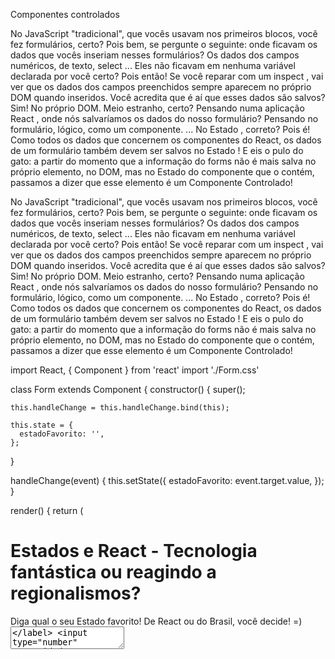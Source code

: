 Componentes controlados

No JavaScript "tradicional", que vocês usavam nos primeiros blocos, você fez formulários, certo? Pois bem, se pergunte o seguinte: onde ficavam os dados que vocês inseriam nesses formulários? Os dados dos campos numéricos, de texto, select ... Eles não ficavam em nenhuma variável declarada por você certo?
Pois então! Se você reparar com um inspect , vai ver que os dados dos campos preenchidos sempre aparecem no próprio DOM quando inseridos. Você acredita que é aí que esses dados são salvos? Sim! No próprio DOM. Meio estranho, certo? Pensando numa aplicação React , onde nós salvaríamos os dados do nosso formulário? Pensando no formulário, lógico, como um componente.
... No Estado , correto?
Pois é! Como todos os dados que concernem os componentes do React, os dados de um formulário também devem ser salvos no Estado ! E eis o pulo do gato: a partir do momento que a informação do forms não é mais salva no próprio elemento, no DOM, mas no Estado do componente que o contém, passamos a dizer que esse elemento é um Componente Controlado!

No JavaScript "tradicional", que vocês usavam nos primeiros blocos, você fez formulários, certo? Pois bem, se pergunte o seguinte: onde ficavam os dados que vocês inseriam nesses formulários? Os dados dos campos numéricos, de texto, select ... Eles não ficavam em nenhuma variável declarada por você certo?
Pois então! Se você reparar com um inspect , vai ver que os dados dos campos preenchidos sempre aparecem no próprio DOM quando inseridos. Você acredita que é aí que esses dados são salvos? Sim! No próprio DOM. Meio estranho, certo? Pensando numa aplicação React , onde nós salvaríamos os dados do nosso formulário? Pensando no formulário, lógico, como um componente.
... No Estado , correto?
Pois é! Como todos os dados que concernem os componentes do React, os dados de um formulário também devem ser salvos no Estado ! E eis o pulo do gato: a partir do momento que a informação do forms não é mais salva no próprio elemento, no DOM, mas no Estado do componente que o contém, passamos a dizer que esse elemento é um Componente Controlado!

import React, { Component } from 'react'
import './Form.css'

class Form extends Component {
  constructor() {
    super();

    this.handleChange = this.handleChange.bind(this);

    this.state = {
      estadoFavorito: '',
    };
  }


  handleChange(event) {
    this.setState({
      estadoFavorito: event.target.value,
    });
  }

  render() {
    return (
      <div>
        <h1>Estados e React - Tecnologia fantástica ou reagindo a regionalismos?</h1>
        <form className="form">
          <label>
            Diga qual o seu Estado favorito! De React ou do Brasil, você decide! =)
              <textarea name="estadoFavorito" value={this.state.estadoFavorito} onChange={this.handleChange} />
          </label>
          <input
            type="number"
            name="idade"
          />
          <input
            type="checkbox"
            name="vaiComparecer"
          />
        </form>
      </div>
    );
  }
}

export default Form;

💡 Atenção! Essa nomenclatura, oficial do React, é confusa. Estamos dizendo aqui que o elemento do formulário é um componente controlado. Não estamos falando dos componentes React aqui, mas dos elementos que compõem o formulário! Cuidado para não confundir.
💡 A extensão do Google Chrome React Developer Tools é incrívelmente útil para se desenvolver aplicativos React! Não deixe de baixá-la.
Para fixar
1 - Crie um formulário com um campo select , dois inputs de tipo diferente, uma textarea e faça de um deles um componente controlado, ou seja, elementos do formulário controlados pelo Estado
2 - Baixe a React Developer Tools e veja, nela, o dado inserido no elemento controlado sendo salvo no Estado.
